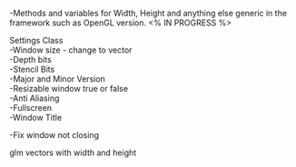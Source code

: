 -Methods and variables for Width, Height and anything else generic in the framework such as OpenGL version.  <% IN PROGRESS  %>

Settings Class<br />
-Window size - change to vector <br />
-Depth bits<br />
-Stencil Bits<br />
-Major and Minor Version<br />
-Resizable window true or false<br />
-Anti Aliasing <br />
-Fullscreen <br />
-Window Title<br />



-Fix window not closing<br />



glm vectors with width and height<br />
